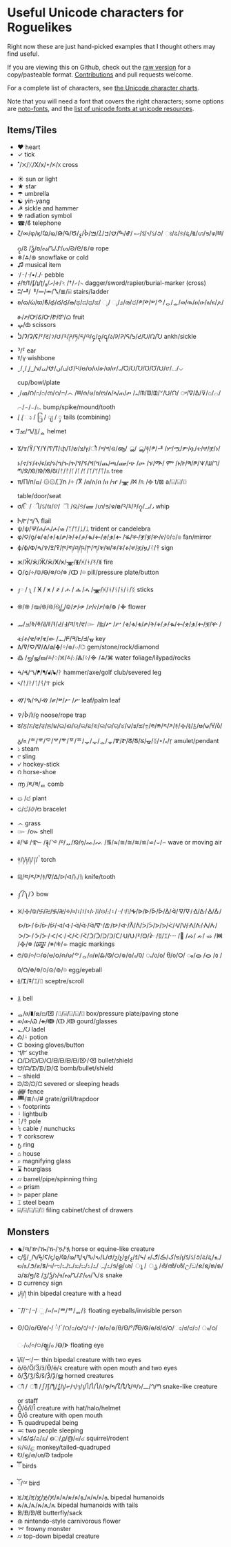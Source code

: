 # Useful Unicode characters for Roguelikes

Right now these are just hand-picked examples that I thought others may find useful.

If you are viewing this on Github, check out the [raw version](https://raw.githubusercontent.com/globalcitizen/zomia/master/USEFUL-UNICODE.md) for a copy/pasteable format. [Contributions](https://github.com/globalcitizen/zomia/issues/new) and pull requests welcome.

For a complete list of characters, see [the Unicode character charts](http://www.unicode.org/charts/).

Note that you will need a font that covers the right characters; some options are [noto-fonts](https://github.com/googlei18n/noto-fonts), and the [list of unicode fonts at unicode resources](http://unicode.org/resources/fonts.html).

## Items/Tiles
 * ❤ heart
 * ✓ tick
 * ˟/྾/ᚷ/X/x/᛭/ᝣ/ᳵ  cross
 * ☀ sun or light
 * ★ star
 * ☂ umbrella
 * ☯ yin-yang
 * ☭ sickle and hammer
 * ☢ radiation symbol
 * ☎/ϐ telephone
 * ζ/∞/φ/ϗ/Ҩ/ҩ/Թ/Գ/Ծ/ސ /ߝ/ߒ/ࠈ/ࠊ/ࠋ/ࠌ/ࠎ/ࡘ/ऽ/ঀ/ઽ/૭/ ଃ/ଌ/୭/ୡ/౾/ഗ/ട/ഴ/ྊ/၇/Ⴧ /ჴ/ჾ/ᔓ/ᔐ/ᔑ/ᔕ/ᘐ/ᘓ/ៜ/᪤ rope
 * ❄/⁂/⊛ snowflake or cold
 * ♫ musical item
 * ˑ/᛫/᠂/•/․/‧ pebble
 * ᚋ/Ϯ/ϯ/ʄ/ʇ/ʈ/ރ/ߪ/ተ/ᛶ /†/⌿/⍀ dagger/sword/rapier/burial-marker (cross)
 * ʭ/ᆅ/ᆙ/ᆖ/ᆂ/ᝐ/≣/⌸ stairs/ladder
 * ʚ/ɷ/ώ/ϖ/ϐ/థ/ద/ధ/ౚ/ಥ/ದ/ಧ/ಹ/ ೃ/ ೖ/೨/ര/ඦ/༲/༳/༰/ᅌ/ᆼ/ᇰ/ወ/ዉ/ዐ/ዑ/ዕ/ዩ/ዾ/ፁ/ፆ/Ꭴ/Ꮄ/Ꮕ/Ꮡ/Ꮫ/ᜊ fruit
 * ࡔ/ȸ scissors
 * ࠍ/Ɂ/ʡ/ʢ/ˤ/ट/ॽ/౮/༢/ཌ/ཏ/ད/འ/၄/၃/၎/ა/Ꭾ/ᕈ/ᕋ/ᕊ/ᕍ/ᘢ/ᘣ/ᘨ ankh/sickle
 * ˀ/ˁ ear
 * ˠ/γ wishbone
 * ˬ/˯/ ̮/ ͜ /ν/ں/ࠈ/ࡖ/ப/౮/པ/ဗ/ၑ/ሀ/ሁ/ህ/ሆ/᎑/ᗜ/ᘢ/ᘨ/ᘮ/ᘴ/ᙀ/ᤙ/⌴/⌵ cup/bowl/plate
 * ˰/ߘ/౧/೧/೧/ന/റ/ෆ/෴ /ྊ/ၐ/ၑ/ი/ო/ለ/ላ/ጠ/ጦ /᎔/ᗰ/ᗵ/ᗶ/ᘁ/ᙀ/ᙁ/ ᤸ/∇/∆/⊽/⌂/⌓/⌒/⌢/⌣/⌳ bump/spike/mound/tooth
 *  ̧/ ̨/ ು / ြ / ျ / ှ  tails (combining)
 *  ͡/ࠂ/ࡁ/࿄/ᇫ helmet
 * Ϫ/ϫ/ϔ/ϓ/ϒ/Ͳ/ͳ/փ/ץ/צ/ש/ߠ/ौ /প/শ/ଶ/ൡ/ ൢ/ ൣ/༈/༲/ᆅ /ሦ/ሟ/ም/ቧ/ተ/ቸ/ቿ/ነ/ኑ/ኖ/ኘ/ኯ/ዩ/ደ/ጉ/ግ/ጐ/ጕ/ጘ/ጙ/ጝ/ጞ/ጨ/ጫ/ጬ/ጭ /ጮ /ፑ/ᎁ/ ᎃ /᎙/Ꭸ/ᖗ/ᖘ/ᗐ/ᗯ/ᘃ/ᘉ/ᘝ/ᘞ/ᘟ/ᘠ/ᘡ/ᚠ/ᚡ/ᚴ/ᚵ/ᚶ/ᛉ/ᛘ/ᛠ/⍋ tree
 * π/П/п/ח/۝/۞۞  /ߛ  /༓ /Ⴟ /ሰ/ስ/በ /ዘ /ዠ /ᚘ /ᢂ /ᥰ /᪣ t/⊠ a/⌺/⌻/⌼  table/door/seat
 * σ/િ/ ી/ઽ/ଖ/ଟ/ ୗ /ୠ/୭/ண /ഗ/ട/ഴ/ອ/༢/༣/༩/၇/᎕/᎖ whip
 * Ⴡ/ᖼ/ᖿ/ᝐ flail
 * ψ/ѱ/Ѱ/ሐ/ሓ/ሖ/ᏹ /ᛉ/ᛘ/ᛣ/ᛦ trident or candelebra
 * φ/Ϙ/ϙ/ቁ/ቂ/ቀ/ቄ/ቃ/ቅ/ቆ/ቇ/ቈ/ቊ/ቋ/ቌ/ቍ /ቘ/ቚ/ቛ/ቜ/ቝ/የ/ᛰ/⌽/⌾ fan/mirror
 * ϕ/ф/Փ/߉/ߐ/ࠒ/ࠓ/ཁ/ག/ཤ/ཥ/ཫ/ཀ/ቐ/ቑ/ቕ/ቖ/ቶ/ቸ/ቿ/ዟ/ᛮ/ᛳ  sign
 * ж/Ӂ/ӂ/Ӝ/ӝ/Ӿ/ӿ/ᚘ/ᚕ/ᚸ/ᚼ/ᛡ/ᛤ fire
 * Ѻ/ѻ/༓/࿃/Ꮎ/᳂/᳃/᳁ /ↀ /⌾ pill/pressure plate/button
 * ༿ / ༾ / Ӿ / ӿ / ҂ / ሖ / ሐ  /ሓ /ᚘ/ᚸ/ᚼ/ᚾ/ᛀ/ᛅ/ᛝ sticks
 * ֍/֎ /യ/࿌/࿋/࿊/ ࿆/࿃/ዎ/ዏ /ዖ/የ/ፆ/᪥/᪠ /᯽ flower
 * ߃/߄/ߔ/ߓ/ߥ/ߧ/ߢ/ࡃ/ࡄ/न/९/ਵ/๛ /༖/ሥ /ሥ /ቂ/ቁ/ቄ/ቃ/ቅ/ቆ/ቇ/ቈ/ቊ/ቋ/ቌ/ቍ/ቜ/ቝ /ቴ/ቶ/ዊ/ዋ/ዌ/ው /᎘/ᖴ/ᖷ/ᖶ/ᖵ/ᚗ key
 * ࠏ/ߜ/ߡ/ᐁ/ᐃ/മ/ᚖ/ᛜ/៙/⌔/⌬ gem/stone/rock/diamond
 * ߷ /ஐ/ஜ/ణ/༜/༶/྿/࿏/჻/Ꮬ/᠅/᯽ /⁂/⌘  water foliage/lilypad/rocks
 * ࠂ/ࠃ/ࠓ/ᖰ/ᖳ/ᖱ/ᖲ/ᚹ hammer/axe/golf club/severed leg
 * ༨/ᚨ/ᚹ/ᛐ/ᛩ/ᝨ pick
 * ࠑ/ࠅ/ࠄ/ࠉ /༗/༰/ሥ /ሥ  leaf/palm leaf
 * ࠎ/ࠒ/ঠ/ჹ noose/rope trap
 * ठ/ਠ/ਨ/ਫ/ਰ/ਲ/૪/ଇ/ଈ/ଋ/କ/ଛ/ଵ/ଲ/ର/ୠ/୪/౪/ತ/ಹ/ඉ/ཅ/ཆ/ར/ཬ/࿈/࿇/࿅/࿄/ဗ/မ/Ⴤ/ბ/გ/ჾ /ᄒ/ᄛ/ᄝ/ᄫ/ᄬ/ᅗ/ᅙ/ᇦ/ᇢ/ᇰ/ᇴ/Ꮘ/Ꮡ/ᘔ/ᘕ/ᘜ/ᚗ/ᛝ/᛭/៵/᥅ amulet/pendant
 * ১ steam
 * ୯ sling
 * ୰ hockey-stick
 * ౧ horse-shoe
 * ൬ /ཇ/ཟ/ᇀ comb
 * ඏ /ඦ  plant
 * එ/ඒ/࿂/ᳩ  bracelet
 * ෴  grass
 * ๛ /៚  shell
 * ༅/༄ /࿐ /࿑/࿓ /࿔/ᆻ/ᘞ/᠀/ᨐ/ᨓ /᯾/≈/≅/≊/≋/≌/⋍/⌣/⌢ wave or moving air
 * ༈/།/༏/༐/༑/ ྇ torch
 * ༕/བ/ར/ཬ/࿈/ᐁ/ᐃ/ᐅ/ᐊ/ᚣ/ᚥ knife/tooth
 * ༼/༽/᯿ bow
 * ྿/࿇/࿃/࿕/࿖/࿗/࿘/፠/።/፣/፤/፥/፦/፧/፨/᎓/᛬/᠃/᠄/᎒/Ꭽ/ᐉ/ᐈ/ᐇ/ᐆ/ᐄ/ᐋ/ᐌ/ᐍ/ᐎ/ᐏ/ᐐ/ᐑ/ᐒ/ᐓ/ᐔ/ᐕ/ᐖ/ᐗ/ᐘ/ᐙ/ᐚ/ᐛ/ᐫ/ᐬ/ᐭ/ᐮ/ᐰ/ᐲ/ᐴ/ᐵ/ᐶ/ᐷ/ᐹ/ᐺ/ᐻ/ᐼ/ᐽ/ᐾ/ᐿ/ᑀ/ᑁ/ᑂ/ᑃ/ᑄ/ᑅ/ᑆ/ᑇ/ᑈ/ᑑ/ᑒ/ᑓ/ᑔ/ᑖ/ᑗ/ᑘ/ᙇ/ᙌ/ᙹ /ᛥ/ᛯ/᠁ /ᢆ /ᨁ/ ᨃ/ ᨋ /᯼ /᳀/᳁ /᳄ /※/⁜/⌯ magic markings
 * ࿉/࿃/࿁/࿀/ဓ/ဗ/ဝ/ၐ/ၑ/ᅌ/ᆼ/ዐ/ፀ/Ꮂ/Ꮻ/ᝪ/៙/០/៰/᠐/ ᤱ/᥆/ᦞ/ ᦲ/᧐/᮰/ ᯪ/ᯣ /ᯆ /᱀ /᱐/ᱛ/᳁/᳂/᳃/⊙/⊚/⌾  egg/eyeball
 * ࿅/Ꮖ/‡/⌶/⌷ sceptre/scroll
 * ࿄ bell
 * ᆷ/ፀ/∎/⊠/⊡/⌧ /⌷/⌸/⌺/⌻/⌼ box/pressure plate/paving stone
 * ወ/ው/Ꮗ /ᚑ/ↈ /ↀ /ↂ  gourd/glasses
 * ᎘/ᘢ ladel
 * Ꭳ/ᛍ potion
 * Ꮸ boxing gloves/button
 * ᖻ/ᖸ scythe
 * ᗝ/ᗞ/ᗟ/ᗠ/ᗡ/ᗺ/ᗷ/ᗸ/ᗹ/⌦/⌫  bullet/shield
 * ᗢ/ᗣ/ᗤ/ᗥ/ᗦ/ᗧ bomb/bullet/shield
 * ⌢ shield
 * ᘲ/ᘱ/ᘰ/ᘳ severed or sleeping heads
 * ᚏ fence
 * ᚙ/≣/⌗/# grate/grill/trapdoor
 * ᛃ footprints
 * ᛍ lightbulb
 * ᛙ/ᛳ  pole
 * ᛪ cable / nunchucks
 * ᝤ corkscrew
 * ᪭ ring
 * ⌂ house
 * ⌕ magnifying glass
 * ⌛ hourglass
 * ⌭ barrel/pipe/spinning thing
 * ⌮ prism
 * ⌲ paper plane
 * ⌶ steel beam
 * ⌸/⌹/⌺/⌻/⌼ filing cabinet/chest of drawers

## Monsters
 * ♞/୩/ዅ/ዀ/ዂ/ዄ/ዃ horse or equine-like creature
 * ς/§/˷/Ϟ/ϟ/Ϛ/ϛ/ϱ/Ҩ/ҩ/Ԇ/ԇ/Ԅ/ԅ/Լ/Ժ/շ/չ/ջ/ן/פ/ک/ڪ/ګ/ޱ /߆/ࡂ/ࡘ/ऽ/ઽ/૭/ଌ/ୡ/உ/ల/ఽ/౨/౽/౾/ಇ/ಌ/ಒ/ಓ/ಖ/ಬ/೩/೭/ ೢ/೭/ട/ള/ശ/ ൂ / ൄ /ർ/ൽ/ൾ/උ/ඞ/ຂ/ຊ/ທ/ຣ/ວ/ຮ/ໆ/Ⴧ /ჳ/ჴ/ነ/ፄ/ᔓ/ᔐ/ᔑ/ᔕ/ᝐ/ៜ snake
 * ¤ currency sign
 * ¡/༏/། thin bipedal creature with a head
 * ¨/̈/࠲/᠃/ ಼ /༞/༟/ᄈ/ᅘ/ᇮ/ᛔ floating eyeballs/invisible person
 * ʘ/Ο/ο/Ө/ө/॰/ ཾ/ॱ/୦/೦/ဝ/௦/ᛜ/᛫/ɵ/ߋ/៙/θ/Θ/°/̊/̐Ѳ/Ꮻ/ѳ/ఠ/ర/౦/ಂ/ಠ/ರ/೦/ ം/ഠ/ ං/๐/࿁/࿀/ဈ/ჿ /Ꮎ/ᗎ floating eye
 * ï/ї/࠸/࠹ thin bipedal creature with two eyes
 * ö/ӧ/Ӧ/Ӟ/ӟ/Ӫ/ӫ/࠵ creature with open mouth and two eyes
 * ŏ/Ǯ/ǯ/Š/š/Ѯ/ѯ/ൠ horned creatures
 * ീ / ിീ /ഽ/ʃ/ƪ/ʆ/ʅ/൳/ฯ/ๆ/ๅ/ไ/ใ/โ/เ/ຯ/າ/ໃ/ໂ/ໄ/འ/ነ/᎗/ᘃ/ᘉ snake-like creature or staff
 * Ȏ/ȏ/ȋ/Ȋ creature with hat/halo/helmet
 * Ȫ/ȫ creature with open mouth
 * Ћ quadrupedal being
 * ࠺  two people sleeping
 * ঌ/డ/ఢ/ಎ/ಏ/ െ/൧/൫/๘/๔   squirrel/rodent
 * ନ/ଳ/ළ monkey/tailed-quadruped
 * Ꭷ/൭/ര/ശ/ᘒ tadpole
 *  ཽ birds
 *  ོ/ྋ bird
 * ጁ/ጂ/ጃ/ጄ/ጅ/ጆ/ጰ/ጳ/ጵ/ጶ/ጷ/ጸ/ጻ/ጾ/ጿ bipedal humanoids
 * ጱ/ጲ/ጴ/ጹ/ጺ/ጼ bipedal humanoids with tails
 * ᗾ/ᗽ/ᗿ/ᘀ butterfly/sack
 * ᜈ nintendo-style carnivorous flower
 * ⌤ frowny monster
 * ⌭ top-down bipedal creature

